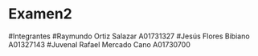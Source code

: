 # Examen2

#Integrantes
#Raymundo Ortiz Salazar A01731327
#Jesús Flores Bibiano A01327143
#Juvenal Rafael Mercado Cano A01730700

